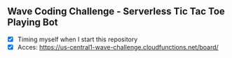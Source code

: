 ## Wave Coding Challenge - Serverless Tic Tac Toe Playing Bot

- [x] Timing myself when I start this repository
- [x] Acces: https://us-central1-wave-challenge.cloudfunctions.net/board/